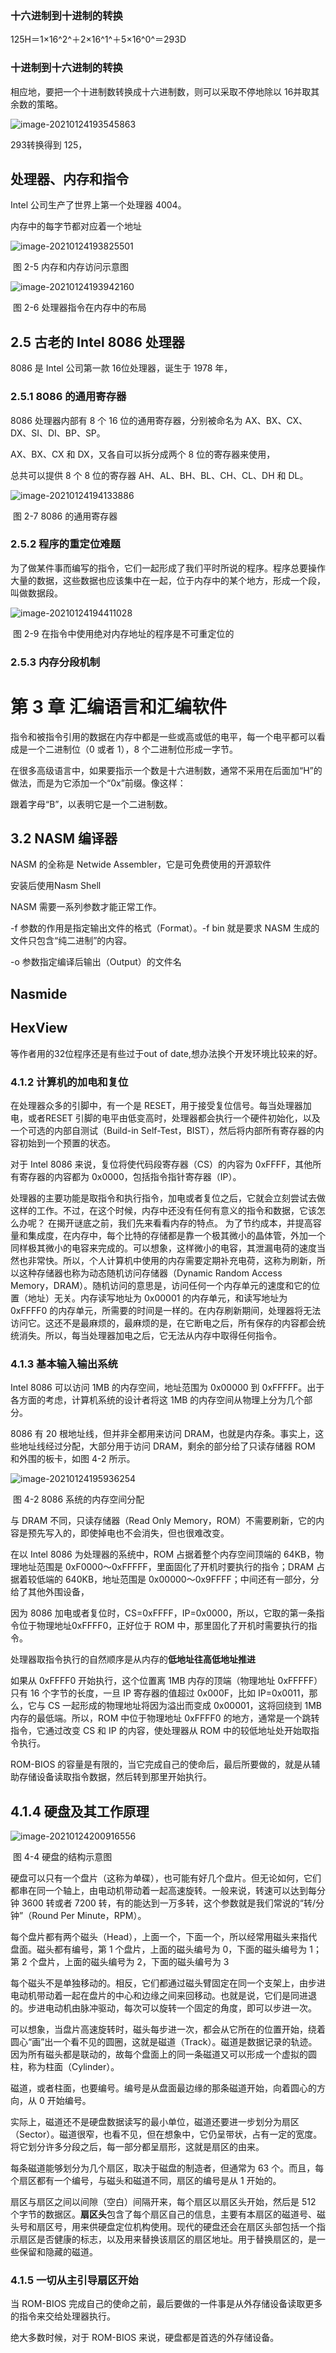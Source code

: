 ### 十六进制到十进制的转换

125H＝1×16^2^＋2×16^1^＋5×16^0^＝293D

### 十进制到十六进制的转换

相应地，要把一个十进制数转换成十六进制数，则可以采取不停地除以 16并取其余数的策略。

![image-20210124193545863](C:\Users\55018\AppData\Roaming\Typora\typora-user-images\image-20210124193545863.png)

293转换得到 125，



## 处理器、内存和指令

Intel 公司生产了世界上第一个处理器 4004。

内存中的每字节都对应着一个地址

![image-20210124193825501](C:\Users\55018\AppData\Roaming\Typora\typora-user-images\image-20210124193825501.png)

​																		图 2-5 内存和内存访问示意图

![image-20210124193942160](C:\Users\55018\AppData\Roaming\Typora\typora-user-images\image-20210124193942160.png)

​																图 2-6 处理器指令在内存中的布局



## 2.5 古老的 Intel 8086 处理器

8086 是 Intel 公司第一款 16位处理器，诞生于 1978 年，

### 2.5.1 8086 的通用寄存器

8086 处理器内部有 8 个 16 位的通用寄存器，分别被命名为 AX、BX、CX、DX、SI、DI、BP、SP。

 AX、BX、CX 和 DX，又各自可以拆分成两个 8 位的寄存器来使用，

总共可以提供 8 个 8 位的寄存器 AH、AL、BH、BL、CH、CL、DH 和 DL。

![image-20210124194133886](C:\Users\55018\AppData\Roaming\Typora\typora-user-images\image-20210124194133886.png)

​																图 2-7 8086 的通用寄存器

### 2.5.2 程序的重定位难题

为了做某件事而编写的指令，它们一起形成了我们平时所说的程序。程序总要操作大量的数据，这些数据也应该集中在一起，位于内存中的某个地方，形成一个段，叫做数据段。

![image-20210124194411028](C:\Users\55018\AppData\Roaming\Typora\typora-user-images\image-20210124194411028.png)

​												图 2-9 在指令中使用绝对内存地址的程序是不可重定位的

### 2.5.3 内存分段机制







# 第 3 章 汇编语言和汇编软件





指令和被指令引用的数据在内存中都是一些或高或低的电平，每一个电平都可以看成是一个二进制位（0 或者 1），8 个二进制位形成一字节。

在很多高级语言中，如果要指示一个数是十六进制数，通常不采用在后面加“H”的做法，而是为它添加一个“0x”前缀。像这样：

跟着字母“B”，以表明它是一个二进制数。



## 3.2 NASM 编译器

NASM 的全称是 Netwide Assembler，它是可免费使用的开源软件

安装后使用Nasm Shell

NASM 需要一系列参数才能正常工作。

-f 参数的作用是指定输出文件的格式（Format）。-f bin 就是要求 NASM 生成的文件只包含“纯二进制”的内容。

-o 参数指定编译后输出（Output）的文件名



## Nasmide

## HexView

等作者用的32位程序还是有些过于out of date,想办法换个开发环境比较来的好。

### 4.1.2 计算机的加电和复位

在处理器众多的引脚中，有一个是 RESET，用于接受复位信号。每当处理器加电，或者RESET 引脚的电平由低变高时，处理器都会执行一个硬件初始化，以及一个可选的内部自测试（Build-in Self-Test，BIST），然后将内部所有寄存器的内容初始到一个预置的状态。

对于 Intel 8086 来说，复位将使代码段寄存器（CS）的内容为 0xFFFF，其他所有寄存器的内容都为 0x0000，包括指令指针寄存器（IP）。

处理器的主要功能是取指令和执行指令，加电或者复位之后，它就会立刻尝试去做这样的工作。不过，在这个时候，内存中还没有任何有意义的指令和数据，它该怎么办呢？
在揭开谜底之前，我们先来看看内存的特点。
为了节约成本，并提高容量和集成度，在内存中，每个比特的存储都是靠一个极其微小的晶体管，外加一个同样极其微小的电容来完成的。可以想象，这样微小的电容，其泄漏电荷的速度当然也非常快。所以，个人计算机中使用的内存需要定期补充电荷，这称为刷新，所以这种存储器也称为动态随机访问存储器（Dynamic Random Access Memory，DRAM）。随机访问的意思是，访问任何一个内存单元的速度和它的位置（地址）无关。内存读写地址为 0x00001 的内存单元，和读写地址为 0xFFFF0 的内存单元，所需要的时间是一样的。在内存刷新期间，处理器将无法访问它。这还不是最麻烦的，最麻烦的是，在它断电之后，所有保存的内容都会统统消失。所以，每当处理器加电之后，它无法从内存中取得任何指令。



### 4.1.3 基本输入输出系统

Intel 8086 可以访问 1MB 的内存空间，地址范围为 0x00000 到 0xFFFFF。出于各方面的考虑，计算机系统的设计者将这 1MB 的内存空间从物理上分为几个部分。

8086 有 20 根地址线，但并非全都用来访问 DRAM，也就是内存条。事实上，这些地址线经过分配，大部分用于访问 DRAM，剩余的部分给了只读存储器 ROM 和外围的板卡，如图 4-2 所示。

![image-20210124195936254](C:\Users\55018\AppData\Roaming\Typora\typora-user-images\image-20210124195936254.png)

​														图 4-2 8086 系统的内存空间分配

与 DRAM 不同，只读存储器（Read Only Memory，ROM）不需要刷新，它的内容是预先写入的，即使掉电也不会消失，但也很难改变。



在以 Intel 8086 为处理器的系统中，ROM 占据着整个内存空间顶端的 64KB，物理地址范围是 0xF0000～0xFFFFF，里面固化了开机时要执行的指令；DRAM 占据着较低端的 640KB，地址范围是 0x00000～0x9FFFF；中间还有一部分，分给了其他外围设备，

因为 8086 加电或者复位时，CS=0xFFFF，IP=0x0000，所以，它取的第一条指令位于物理地址0xFFFF0，正好位于 ROM 中，那里固化了开机时需要执行的指令。

处理器取指令执行的自然顺序是从内存的**低地址往高低地址推进**

如果从 0xFFFF0 开始执行，这个位置离 1MB 内存的顶端（物理地址 0xFFFFF）只有 16 个字节的长度，一旦 IP 寄存器的值超过 0x000F，比如 IP=0x0011，那么，它与 CS 一起形成的物理地址将因为溢出而变成 0x00001，这将回绕到 1MB 内存的最低端。所以，ROM 中位于物理地址 0xFFFF0 的地方，通常是一个跳转指令，它通过改变 CS 和 IP 的内容，使处理器从 ROM 中的较低地址处开始取指令执行。



ROM-BIOS 的容量是有限的，当它完成自己的使命后，最后所要做的，就是从辅助存储设备读取指令数据，然后转到那里开始执行。



## 4.1.4 硬盘及其工作原理

![image-20210124200916556](C:\Users\55018\AppData\Roaming\Typora\typora-user-images\image-20210124200916556.png)

​																		图 4-4 硬盘的结构示意图

硬盘可以只有一个盘片（这称为单碟），也可能有好几个盘片。但无论如何，它们都串在同一个轴上，由电动机带动着一起高速旋转。一般来说，转速可以达到每分钟 3600 转或者 7200 转，有的能达到一万多转，这个参数就是我们常说的“转/分钟”（Round Per Minute，RPM）。



每个盘片都有两个磁头（Head），上面一个，下面一个，所以经常用磁头来指代盘面。磁头都有编号，第 1 个盘片，上面的磁头编号为 0，下面的磁头编号为 1；第 2 个盘片，上面的磁头编号为 2，下面的磁头编号为 3



每个磁头不是单独移动的。相反，它们都通过磁头臂固定在同一个支架上，由步进电动机带动着一起在盘片的中心和边缘之间来回移动。也就是说，它们是同进退的。步进电动机由脉冲驱动，每次可以旋转一个固定的角度，即可以步进一次。



可以想象，当盘片高速旋转时，磁头每步进一次，都会从它所在的位置开始，绕着圆心“画”出一个看不见的圆圈，这就是磁道（Track）。磁道是数据记录的轨迹。因为所有磁头都是联动的，故每个盘面上的同一条磁道又可以形成一个虚拟的圆柱，称为柱面（Cylinder）。



磁道，或者柱面，也要编号。编号是从盘面最边缘的那条磁道开始，向着圆心的方向，从 0 开始编号。

实际上，磁道还不是硬盘数据读写的最小单位，磁道还要进一步划分为扇区（Sector）。磁道很窄，也看不见，但在想象中，它仍呈带状，占有一定的宽度。将它划分许多分段之后，每一部分都呈扇形，这就是扇区的由来。

每条磁道能够划分为几个扇区，取决于磁盘的制造者，但通常为 63 个。而且，每个扇区都有一个编号，与磁头和磁道不同，扇区的编号是从 1 开始的。

扇区与扇区之间以间隙（空白）间隔开来，每个扇区以扇区头开始，然后是 512 个字节的数据区。**扇区头**包含了每个扇区自己的信息，主要有本扇区的磁道号、磁头号和扇区号，用来供硬盘定位机构使用。现代的硬盘还会在扇区头部包括一个指示扇区是否健康的标志，以及用来替换该扇区的扇区地址。用于替换扇区的，是一些保留和隐藏的磁道。

### 4.1.5 一切从主引导扇区开始

当 ROM-BIOS 完成自己的使命之前，最后要做的一件事是从外存储设备读取更多的指令来交给处理器执行。

绝大多数时候，对于 ROM-BIOS 来说，硬盘都是首选的外存储设备。